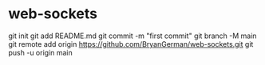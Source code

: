 # web-sockets

git init
git add README.md
git commit -m "first commit"
git branch -M main
git remote add origin https://github.com/BryanGerman/web-sockets.git
git push -u origin main
